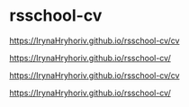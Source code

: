 # rsschool-cv

https://IrynaHryhoriv.github.io/rsschool-cv/cv


https://IrynaHryhoriv.github.io/rsschool-cv/


https://IrynaHryhoriv.github.io/rsschool-cv/cv


https://IrynaHryhoriv.github.io/rsschool-cv/
